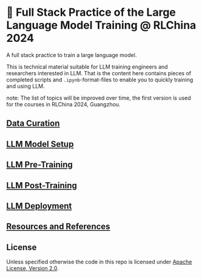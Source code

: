 # 📖 Full Stack Practice of the Large Language Model Training @ RLChina 2024

A full stack practice to train a large language model.

This is technical material suitable for LLM training engineers and researchers interested in LLM. That is the content here contains pieces of completed scripts and `.ipynb`-format-files to enable you to quickly training and using LLM.

note: The list of topics will be improved over time, the first version is used for the courses in RLChina 2024, Guangzhou.

## [Data Curation](./data_curation/)

## [LLM Model Setup](./llm_model_setup/)

## [LLM Pre-Training](./llm_pretraining/)

## [LLM Post-Training](./llm_posttraining/)

## [LLM Deployment](./llm_deployment/)

## [Resources and References](./resource_and_references/)

## License

Unless specified otherwise the code in this repo is licensed under [Apache License, Version 2.0](https://www.apache.org/licenses/LICENSE-2.0).
